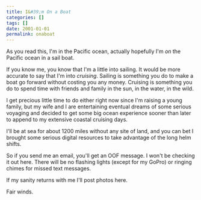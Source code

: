 ```yaml
---
title: I&#39;m On a Boat
categories: []
tags: []
date: 2001-01-01
permalink: onaboat
---
```


As you read this, I&#39;m in the Pacific ocean, actually hopefully I&#39;m _on_ the Pacific ocean in a sail boat.
<!-- xmore -->

If you know me, you know that I&#39;m a little into sailing. It would be more accurate to say that I&#39;m into _cruising_. Sailing is something you do to make a boat go forward without costing you any money. Cruising is something you do to spend time with friends and family in the sun, in the water, in the wild.

I get precious little time to do either right now since I&#39;m raising a young family, but my wife and I are entertaining eventual dreams of some serious voyaging and decided to get some big ocean experience sooner than later to append to my extensive coastal cruising days.

I&#39;ll be at sea for about 1200 miles without any site of land, and you can bet I brought some serious digital resources to take advantage of the long helm shifts.

So if you send me an email, you&#39;ll get an OOF message. I won&#39;t be checking it out here. There will be no flashing lights (except for my GoPro) or ringing chimes for missed text messages.

If my sanity returns with me I&#39;ll post photos here.

Fair winds.
